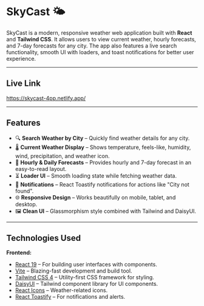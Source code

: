 # SkyCast 🌤️

SkyCast is a modern, responsive weather web application built with **React** and **Tailwind CSS**. It allows users to view current weather, hourly forecasts, and 7-day forecasts for any city. The app also features a live search functionality, smooth UI with loaders, and toast notifications for better user experience.

---

## Live Link

https://skycast-4pp.netlify.app/

---

## Features

- 🔍 **Search Weather by City** – Quickly find weather details for any city.
- 🌡️ **Current Weather Display** – Shows temperature, feels-like, humidity, wind, precipitation, and weather icon.
- 📅 **Hourly & Daily Forecasts** – Provides hourly and 7-day forecast in an easy-to-read layout.
- ⏳ **Loader UI** – Smooth loading state while fetching weather data.
- 🔔 **Notifications** – React Toastify notifications for actions like "City not found".
- 🌐 **Responsive Design** – Works beautifully on mobile, tablet, and desktop.
- 🖼️ **Clean UI** – Glassmorphism style combined with Tailwind and DaisyUI.

---

## Technologies Used

**Frontend:**

- [React 19](https://reactjs.org/) – For building user interfaces with components.
- [Vite](https://vitejs.dev/) – Blazing-fast development and build tool.
- [Tailwind CSS 4](https://tailwindcss.com/) – Utility-first CSS framework for styling.
- [DaisyUI](https://daisyui.com/) – Tailwind component library for UI components.
- [React Icons](https://react-icons.github.io/react-icons/) – Weather-related icons.
- [React Toastify](https://fkhadra.github.io/react-toastify/) – For notifications and alerts.
